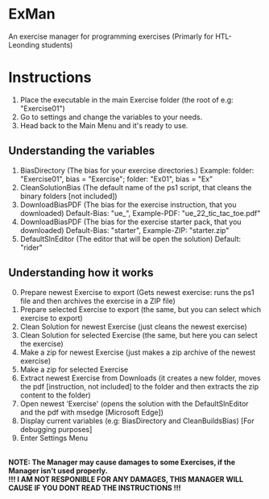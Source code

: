 # ExMan
An exercise manager for programming exercises (Primarly for HTL-Leonding students)

# Instructions
1. Place the executable in the main Exercise folder (the root of e.g: "Exercise01")
2. Go to settings and change the variables to your needs.
3. Head back to the Main Menu and it's ready to use.

## Understanding the variables
1. BiasDirectory (The bias for your exercise directories.) Example:     folder: "Exercise01", bias = "Exercise"; folder: "Ex01", bias = "Ex"
2. CleanSolutionBias (The default name of the ps1 script, that cleans the binary folders [not included])
3. DownloadBiasPDF (The bias for the exercise instruction, that you downloaded) Default-Bias: "ue_", Example-PDF: "ue_22_tic_tac_toe.pdf"
4. DownloadBiasPDF (The bias for the exercise starter pack, that you downloaded) Default-Bias: "starter", Example-ZIP: "starter.zip"
5. DefaultSlnEditor (The editor that will be open the solution) Default: "rider"

## Understanding how it works
0. Prepare newest Exercise to export (Gets newest exercise: runs the ps1 file and then archives the exercise in a ZIP file)
1. Prepare selected Exercise to export (the same, but you can select which exercise to export)
2. Clean Solution for newest Exercise (just cleans the newest exercise)
3. Clean Solution for selected Exercise (the same, but here you can select the exercise)
4. Make a zip for newest Exercise (just makes a zip archive of the newest exercise)
5. Make a zip for selected Exercise
6. Extract newest Exercise from Downloads (it creates a new folder, moves the pdf [instruction, not included] to the folder and then extracts the zip content to the folder)
7.  Open newest 'Exercise' (opens the solution with the DefaultSlnEditor and the pdf with msedge [Microsoft Edge])
8.  Display current variables (e.g: BiasDirectory and CleanBuildsBias) [For debugging purposes]
9.  Enter Settings Menu

<br>
<strong>NOTE: The Manager may cause damages to some Exercises, if the Manager isn't used properly.</strong> <br>
<strong>!!! I AM NOT RESPONIBLE FOR ANY DAMAGES, THIS MANAGER WILL CAUSE IF YOU DONT READ THE INSTRUCTIONS !!!</strong>
